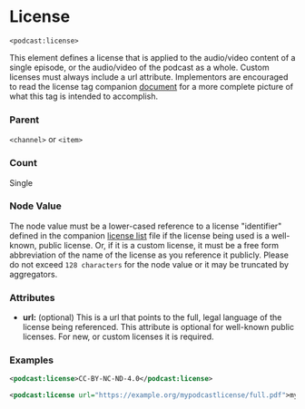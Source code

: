 # License

`<podcast:license>`

This element defines a license that is applied to the audio/video content of a single episode, or the audio/video of the podcast as a whole. Custom licenses must always include a url attribute. Implementors are encouraged to read the license tag companion [document](../examples/license/license.md) for a more complete picture of what this tag is intended to accomplish.

### Parent

`<channel>` or `<item>`

### Count

Single

### Node Value

The node value must be a lower-cased reference to a license "identifier" defined in the companion [license list](../examples/license/licenses.json) file if the license being used is a well-known, public license. Or, if it is a custom license, it must be a free form abbreviation of the name of the license as you reference it publicly. Please do not exceed `128 characters` for the node value or it may be truncated by aggregators.

### Attributes

- **url:** (optional) This is a url that points to the full, legal language of the license being referenced. This attribute is optional for well-known public licenses. For new, or custom licenses it is required.

### Examples

```xml
<podcast:license>CC-BY-NC-ND-4.0</podcast:license>
```

```xml
<podcast:license url="https://example.org/mypodcastlicense/full.pdf">my-podcast-license-v1</podcast:license>
```
